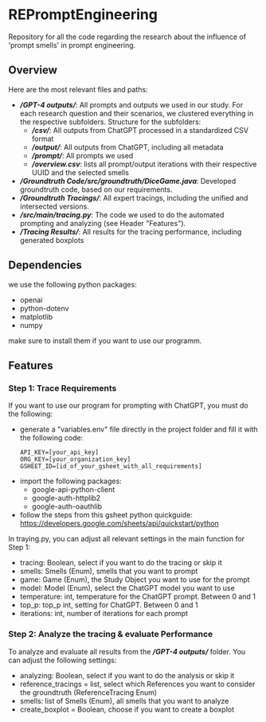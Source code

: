 # REPromptEngineering
Repository for all the code regarding the research about the influence of 'prompt smells' in prompt engineering.

## Overview
Here are the most relevant files and paths:
- ***/GPT-4 outputs/***: All prompts and outputs we used in our study. For each research question and their scenarios, we clustered everything in the respective subfolders. Structure for the subfolders:
  - ***/csv/***: All outputs from ChatGPT processed in a standardized CSV format
  - ***/output/***: All outputs from ChatGPT, including all metadata
  - ***/prompt/***: All prompts we used
  - ***/overview.csv***: lists all prompt/output iterations with their respective UUID and the selected smells
- ***/Groundtruth Code/src/groundtruth/DiceGame.java***: Developed groundtruth code, based on our requirements.
- ***/Groundtruth Tracings/***: All expert tracings, including the unified and intersected versions.
- ***/src/main/tracing.py***: The code we used to do the automated prompting and analyzing (see Header "Features").
- ***/Tracing Results/***: All results for the tracing performance, including generated boxplots

## Dependencies
we use the following python packages:
  - openai
  - python-dotenv
  - matplotlib
  - numpy

make sure to install them if you want to use our programm.

## Features
### Step 1: Trace Requirements
If you want to use our program for prompting with ChatGPT, you must do the following:

- generate a "variables.env" file directly in the project folder and fill it with the following code:
   ```
   API_KEY=[your_api_key]
   ORG_KEY=[your_organization_key]
   GSHEET_ID=[id_of_your_gsheet_with_all_requirements]
   ```
- import the following packages:
   - google-api-python-client
   - google-auth-httplib2
   - google-auth-oauthlib
- follow the steps from this gsheet python quickguide: https://developers.google.com/sheets/api/quickstart/python

In traying.py, you can adjust all relevant settings in the main function for Step 1:
- tracing: Boolean, select if you want to do the tracing or skip it
- smells: Smells (Enum), smells that you want to prompt
- game: Game (Enum), the Study Object you want to use for the prompt
- model: Model (Enum), select the ChatGPT model you want to use
- temperature: int, temperature for the ChatGPT prompt. Between 0 and 1
- top_p: top_p int, setting for ChatGPT. Between 0 and 1
- iterations: int, number of iterations for each prompt

### Step 2: Analyze the tracing & evaluate Performance

To analyze and evaluate all results from the ***/GPT-4 outputs/*** folder. You can adjust the following settings:
- analyzing: Boolean, select if you want to do the analysis or skip it
- reference_tracings = list, select which References you want to consider the groundtruth (ReferenceTracing Enum)
- smells: list of Smells (Enum), all smells that you want to analyze
- create_boxplot = Boolean, choose if you want to create a boxplot